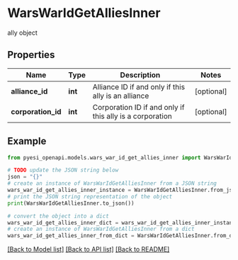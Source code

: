 # WarsWarIdGetAlliesInner

ally object

## Properties

Name | Type | Description | Notes
------------ | ------------- | ------------- | -------------
**alliance_id** | **int** | Alliance ID if and only if this ally is an alliance | [optional] 
**corporation_id** | **int** | Corporation ID if and only if this ally is a corporation | [optional] 

## Example

```python
from pyesi_openapi.models.wars_war_id_get_allies_inner import WarsWarIdGetAlliesInner

# TODO update the JSON string below
json = "{}"
# create an instance of WarsWarIdGetAlliesInner from a JSON string
wars_war_id_get_allies_inner_instance = WarsWarIdGetAlliesInner.from_json(json)
# print the JSON string representation of the object
print(WarsWarIdGetAlliesInner.to_json())

# convert the object into a dict
wars_war_id_get_allies_inner_dict = wars_war_id_get_allies_inner_instance.to_dict()
# create an instance of WarsWarIdGetAlliesInner from a dict
wars_war_id_get_allies_inner_from_dict = WarsWarIdGetAlliesInner.from_dict(wars_war_id_get_allies_inner_dict)
```
[[Back to Model list]](../README.md#documentation-for-models) [[Back to API list]](../README.md#documentation-for-api-endpoints) [[Back to README]](../README.md)


